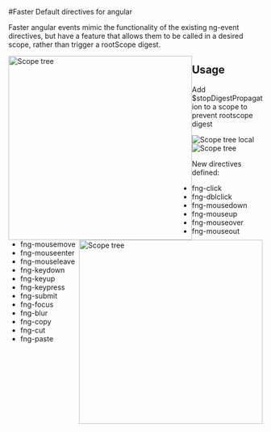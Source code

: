 #Faster Default directives for angular

Faster angular events mimic the functionality of the existing ng-event directives, but have a feature that allows them to be called in a desired scope, rather than trigger a rootScope digest.


<img src="http://www.adamcraven.me/images/fng-directives/ng-event-anim.gif" width="364" style="float:left" alt="Scope tree">
<img src="http://www.adamcraven.me/images/fng-directives/fng-event-anim.gif" width="364" style="float:right;" alt="Scope tree">



## Usage

Add $stopDigestPropagation to a scope to prevent rootscope digest

<img src="http://www.adamcraven.me/images/fng-directives/scope-tree-local.gif" alt="Scope tree local">
<img src="http://www.adamcraven.me/images/fng-directives/scope-local-digest.gif" alt="Scope tree">


New directives defined:

* fng-click
* fng-dblclick
* fng-mousedown
* fng-mouseup
* fng-mouseover
* fng-mouseout
* fng-mousemove
* fng-mouseenter
* fng-mouseleave
* fng-keydown
* fng-keyup
* fng-keypress
* fng-submit
* fng-focus
* fng-blur
* fng-copy
* fng-cut
* fng-paste